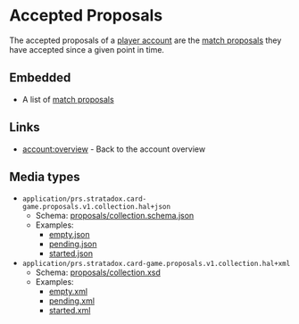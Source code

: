 # Accepted Proposals
The accepted proposals of a [player account](../../account/overview/README.md) 
are the [match proposals](../overview/README.md) they have accepted since a 
given point in time.

## Embedded
- A list of [match proposals](../overview/README.md)

## Links
- [account:overview](../../../relation/account/overview/README.md) - Back to 
  the account overview

## Media types
- `application/prs.stratadox.card-game.proposals.v1.collection.hal+json`
  - Schema: [proposals/collection.schema.json](../../../../schema/proposals/v1/collection.schema.json)
  - Examples: 
    - [empty.json](../../../../schema/proposals/v1/example/accepted/empty.json)
    - [pending.json](../../../../schema/proposals/v1/example/accepted/pending.json)
    - [started.json](../../../../schema/proposals/v1/example/accepted/started.json)
- `application/prs.stratadox.card-game.proposals.v1.collection.hal+xml`
  - Schema: [proposals/collection.xsd](../../../../schema/proposals/v1/collection.xsd)
  - Examples: 
    - [empty.xml](../../../../schema/proposals/v1/example/accepted/empty.xml)
    - [pending.xml](../../../../schema/proposals/v1/example/accepted/pending.xml)
    - [started.xml](../../../../schema/proposals/v1/example/accepted/started.xml)
